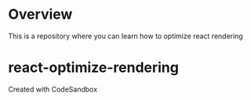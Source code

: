 # Overview
This is a repository where you can learn how to optimize react rendering

# react-optimize-rendering
Created with CodeSandbox

